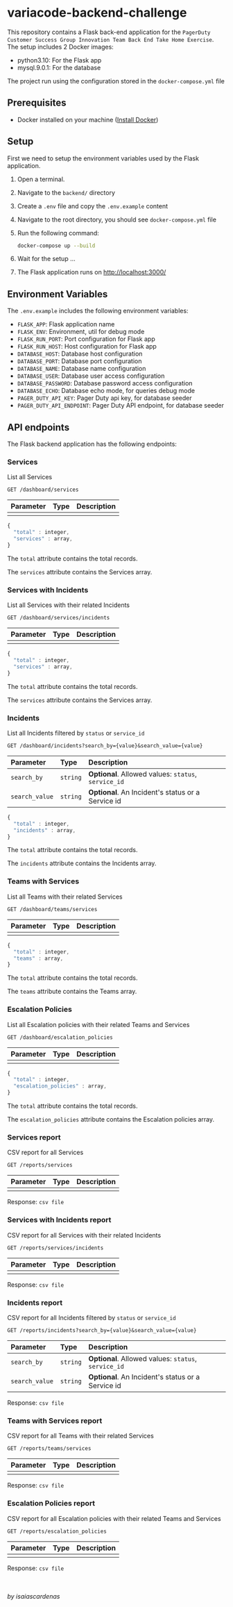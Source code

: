 # variacode-backend-challenge

This repository contains a Flask back-end application for the `PagerDuty Customer Success Group Innovation Team
Back End Take Home Exercise`. The setup includes 2 Docker images:

- python3.10: For the Flask app
- mysql.9.0.1: For the database

The project run using the configuration stored in the `docker-compose.yml` file

## Prerequisites

- Docker installed on your machine ([Install Docker](https://docs.docker.com/get-docker/))

## Setup

First we need to setup the environment variables used by the Flask application.

1. Open a terminal.
2. Navigate to the `backend/` directory
3. Create a `.env` file and copy the `.env.example` content
4. Navigate to the root directory, you should see `docker-compose.yml` file
5. Run the following command:

   ```bash
   docker-compose up --build
   ```

6. Wait for the setup ...
7. The Flask application runs on [http://localhost:3000/](http://localhost:3000/)

## Environment Variables

The `.env.example` includes the following environment variables:

- `FLASK_APP`: Flask application name
- `FLASK_ENV`: Environment, util for debug mode
- `FLASK_RUN_PORT`: Port configuration for Flask app
- `FLASK_RUN_HOST`: Host configuration for Flask app
- `DATABASE_HOST`: Database host configuration
- `DATABASE_PORT`: Database port configuration
- `DATABASE_NAME`: Database name configuration
- `DATABASE_USER`: Database user access configuration
- `DATABASE_PASSWORD`: Database password access configuration
- `DATABASE_ECHO`: Database echo mode, for queries debug mode
- `PAGER_DUTY_API_KEY`: Pager Duty api key, for database seeder
- `PAGER_DUTY_API_ENDPOINT`: Pager Duty API endpoint, for database seeder

## API endpoints

The Flask backend application has the following endpoints:

### Services

List all Services

```http
GET /dashboard/services
```

| Parameter | Type | Description |
| :-------- | :--- | :---------- |
|           |      |             |


```javascript
{
  "total" : integer,
  "services" : array,
}
```

The `total` attribute contains the total records.

The `services` attribute contains the Services array.

### Services with Incidents

List all Services with their related Incidents

```http
GET /dashboard/services/incidents
```

| Parameter | Type | Description |
| :-------- | :--- | :---------- |
|           |      |             |


```javascript
{
  "total" : integer,
  "services" : array,
}
```

The `total` attribute contains the total records.

The `services` attribute contains the Services array.

### Incidents

List all Incidents filtered by `status` or `service_id`

```http
GET /dashboard/incidents?search_by={value}&search_value={value}
```

| Parameter | Type | Description |
| :-------- | :--- | :---------- |
|  `search_by` | `string` |  **Optional**. Allowed values: `status`, `service_id` |
|  `search_value` | `string` |  **Optional**. An Incident's status or a Service id |


```javascript
{
  "total" : integer,
  "incidents" : array,
}
```

The `total` attribute contains the total records.

The `incidents` attribute contains the Incidents array.

### Teams with Services

List all Teams with their related Services

```http
GET /dashboard/teams/services
```

| Parameter | Type | Description |
| :-------- | :--- | :---------- |
|           |      |             |

```javascript
{
  "total" : integer,
  "teams" : array,
}
```

The `total` attribute contains the total records.

The `teams` attribute contains the Teams array.

### Escalation Policies

List all Escalation policies with their related Teams and Services

```http
GET /dashboard/escalation_policies
```

| Parameter | Type | Description |
| :-------- | :--- | :---------- |
|           |      |             |

```javascript
{
  "total" : integer,
  "escalation_policies" : array,
}
```

The `total` attribute contains the total records.

The `escalation_policies` attribute contains the Escalation policies array.


### Services report

CSV report for all Services

```http
GET /reports/services
```

| Parameter | Type | Description |
| :-------- | :--- | :---------- |
|           |      |             |


Response: `csv file`

### Services with Incidents report

CSV report for all Services with their related Incidents

```http
GET /reports/services/incidents
```

| Parameter | Type | Description |
| :-------- | :--- | :---------- |
|           |      |             |


Response: `csv file`

### Incidents report

CSV report for all Incidents filtered by `status` or `service_id`

```http
GET /reports/incidents?search_by={value}&search_value={value}
```

| Parameter | Type | Description |
| :-------- | :--- | :---------- |
|  `search_by` | `string` |  **Optional**. Allowed values: `status`, `service_id` |
|  `search_value` | `string` |  **Optional**. An Incident's status or a Service id |


Response: `csv file`

### Teams with Services report

CSV report for all Teams with their related Services

```http
GET /reports/teams/services
```

| Parameter | Type | Description |
| :-------- | :--- | :---------- |
|           |      |             |

Response: `csv file`


### Escalation Policies report

CSV report for all Escalation policies with their related Teams and Services

```http
GET /reports/escalation_policies
```

| Parameter | Type | Description |
| :-------- | :--- | :---------- |
|           |      |             |

Response: `csv file`


<br/>
<br/>
<i>by isaiascardenas</i>
